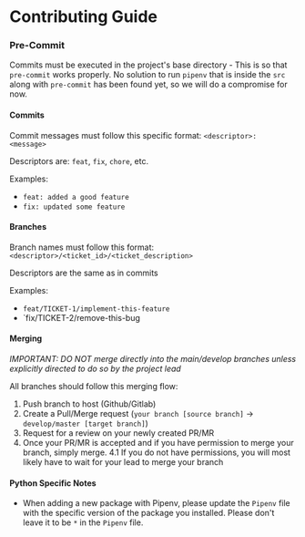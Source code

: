 # Contributing Guide

### Pre-Commit

Commits must be executed in the project's base directory - This is so that `pre-commit` works properly.
No solution to run `pipenv` that is inside the `src` along with `pre-commit` has been found yet, so we will do a compromise for now.

#### Commits

Commit messages must follow this specific format:
`<descriptor>: <message>`

Descriptors are: `feat`, `fix`, `chore`, etc.

Examples:
- `feat: added a good feature`
- `fix: updated some feature`

#### Branches

Branch names must follow this format:
`<descriptor>/<ticket_id>/<ticket_description>`

Descriptors are the same as in commits

Examples:
- `feat/TICKET-1/implement-this-feature`
- `fix/TICKET-2/remove-this-bug

#### Merging

*IMPORTANT: DO NOT merge directly into the main/develop branches unless explicitly directed to do so by the project lead*

All branches should follow this merging flow:

1. Push branch to host (Github/Gitlab)
2. Create a Pull/Merge request (`your branch [source branch]` -> `develop/master [target branch]`)
3. Request for a review on your newly created PR/MR
4. Once your PR/MR is accepted and if you have permission to merge your branch, simply merge.
4.1 If you do not have permissions, you will most likely have to wait for your lead to merge your branch

#### Python Specific Notes

- When adding a new package with Pipenv, please update the `Pipenv` file with the specific version of the package you installed. Please don't leave it to be `*` in the `Pipenv` file.
